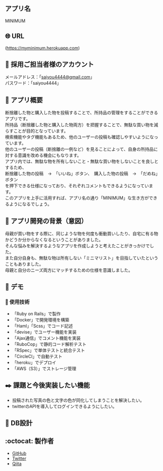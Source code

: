 ## アプリ名
MINIMUM

## :globe_with_meridians: URL
(https://myminimum.herokuapp.com)

## :key: 採用ご担当者様のアカウント
メールアドレス：「saiyou4444@gmail.com」<br>
パスワード：「saiyou4444」

## :scroll: アプリ概要
断捨離した物と購入した物を投稿することで、所持品の管理をすることができるアプリです。<br>
所持品（断捨離した物と購入した物両方）を把握することで、無駄な買い物を減らすことが目的となっています。<br>
検索機能やタグ機能もあるため、他のユーザーの投稿も確認しやすいようになっています。<br>
他のユーザーの投稿（断捨離の一例など）を見ることによって、自身の所持品に対する意識を改める機会にもなります。<br>
アプリ内では、無駄な物を所有しないこと・無駄な買い物をしないことを良しとするため、<br>
断捨離した物の投稿　→　「いいね」ボタン、　購入した物の投稿　→　「だめね」ボタン<br>
を押下できる仕様になっており、それぞれコメントもできるようになっています。<br>
このアプリを上手に活用すれば、アプリ名の通り「MINIMUM」な生き方ができるようになるでしょう。

## :memo: アプリ開発の背景（意図）
母親が買い物をする際に、同じような物を何度も衝動買いしたり、自宅に有る物かどうか分からなくなるということがありました。<br>
そんな悩みを解決するようなアプリを作成しようと考えたことがきっかけでした。<br>
また自分自身も、無駄な物は所有しない「ミニマリスト」を目指していたということもありました。<br>
母親と自分のニーズ両方にマッチするための仕様を意識しました。

## :pushpin: デモ


### :art: 使用技術
- 「Ruby on Rails」で製作
- 「Docker」で開発環境を構築
- 「Haml」「Scss」でコード記述
- 「devise」でユーザー機能を実装
- 「Ajax通信」でコメント機能を実装
- 「RuboCop」で静的コード解析テスト
- 「RSpec」で単体テストと統合テスト
- 「CircleCI」で自動テスト
- 「heroku」でデプロイ
- 「AWS（S3）」でストレージ管理

## :black_nib: 課題と今後実装したい機能
- 投稿された写真の色と文字の色が同化してしまうことを解決したい。
- twitterのAPIを導入してログインできるようにしたい。

## :triangular_ruler: DB設計

## :octocat: 製作者
- [GitHub](https://github.com/Daiki-Abe)
- [Twitter](https://twitter.com/abeeeee_d)
- [Qiita](https://qiita.com/Daiki-Abe)
